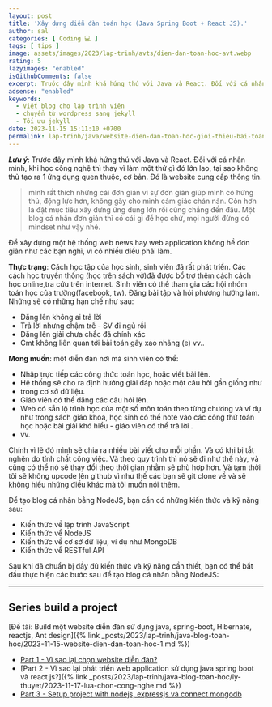 ```yaml
---
layout: post
title: 'Xây dựng diễn đàn toán học (Java Spring Boot + React JS).'
author: sal
categories: [ Coding 💻 ]
tags: [ tips ]
image: assets/images/2023/lap-trinh/avts/dien-dan-toan-hoc-avt.webp
rating: 5
lazyimages: "enabled"
isGithubComments: false
excerpt: Trước đây mình khá hứng thú với Java và React. Đối với cá nhân mình, khi học công nghệ thì thay vì làm một thứ gì đó lớn lao, tại sao không thử tạo ra 1 ứng dụng quen thuộc, cơ bản.
adsense: "enabled"
keywords:
  - Viết blog cho lập trình viên
  - chuyển từ wordpress sang jekyll
  - Tối ưu jekyll
date: 2023-11-15 15:11:10 +0700
permalink: lap-trinh/java/website-dien-dan-toan-hoc-gioi-thieu-bai-toan
---
```


**_Lưu ý_**: Trước đây mình khá hứng thú với Java và React. Đối với cá nhân mình, khi học công nghệ thì thay vì làm một thứ gì đó lớn lao, tại sao không thử tạo ra 1 ứng dụng quen thuộc, cơ bản. Đó là website cung cấp thông tin.

> mình rất thích những cái đơn giản vì sự đơn giản giúp mình có hứng thú, động lực hơn, không gây cho mình cảm giác chán nản. Còn hơn là đặt mục tiêu xây dựng ứng dụng lớn rồi cũng chẳng đến đâu. Một blog cá nhân đơn giản thì có cái gì để học chứ, mọi người đừng có mindset như vậy nhé.

Để xây dựng một hệ thống web news hay web application không hề đơn giản như các bạn nghĩ, vì có nhiều điều phải làm.

**Thực trạng**: Cách học tập của học sinh, sinh viên đã rất phát triển. Các cách học truyền
thống (học trên sách vở)đã được bổ trợ thêm cách cách học online,tra cứu trên
internet. Sinh viên có thể tham gia các hội nhóm toán học của trường(facebook,
tw). Đăng bài tập và hỏi phương hướng làm. Những sẽ có những hạn chế như
sau:

*   Đăng lên không ai trả lời
*   Trả lời nhưng chậm trễ - SV đi ngủ rồi
*    Đăng lên giải chưa chắc đã chính xác
*   Cmt không liên quan tới bài toán gây xao nhãng
    (e) vv..

**Mong muốn**: một diễn đàn nơi mà sinh viên có thể:

*   Nhập trực tiếp các công thức toán học, hoặc viết bài lên.
*   Hệ thống sẽ cho ra định hướng giải đáp hoặc một câu hỏi gần giống như
*   trong cơ sở dữ liệu.
*   Giáo viên có thể đăng các câu hỏi lên.
*   Web có sẵn lộ trình học của một số môn toán theo từng chương và ví
    dụ như trong sách giáo khoa, học sinh có thể note vào các công thứ toán
    học hoặc bài giải khó hiểu - giáo viên có thể trả lời .
*   vv.

Chính vì lẽ đó mình sẽ chia ra nhiều bài viết cho mỗi phần. Và có khi bị tắt nghẽn do tính chất công việc. Và theo quy trình thì nó sẽ đi như thế này, và cũng có thể nó sẽ thay đổi theo thời gian nhằm sẽ phù hợp hơn. Và tạm thời tôi sẽ không upcode lên github vì như thế các bạn sẽ git clone về và sẽ không hiểu nhứng điều khác mà tôi muốn nói thêm.

Để tạo blog cá nhân bằng NodeJS, bạn cần có những kiến thức và kỹ năng sau:

*   Kiến thức về lập trình JavaScript
*   Kiến thức về NodeJS
*   Kiến thức về cơ sở dữ liệu, ví dụ như MongoDB
*   Kiến thức về RESTful API

Sau khi đã chuẩn bị đầy đủ kiến thức và kỹ năng cần thiết, bạn có thể bắt đầu thực hiện các bước sau để tạo blog cá nhân bằng NodeJS:

<hr>

## Series build a project

[Đề tài: Build một website diễn đàn sử dụng java, spring-boot, Hibernate, reactjs, Ant design]({% link _posts/2023/lap-trinh/java-blog-toan-hoc/2023-11-15-website-dien-dan-toan-hoc-1.md %})

* [Part 1 - Vì sao lại chọn website diễn đàn?](https://anonystick.com/blog-developer/build-project-part-1-vi-sao-moi-developer-nen-co-mot-blog-2020041699661056.jsx)
* [Part 2 - Vì sao lại phát triển web application sử dụng java spring boot và react js?]({% link _posts/2023/lap-trinh/java-blog-toan-hoc/ly-thuyet/2023-11-17-lua-chon-cong-nghe.md %})
* [Part 3 - Setup project with nodejs, expressjs và connect mongodb](https://anonystick.com/blog-developer/part-3-setup-project-with-nodejs-expressjs-va-connect-mongodb-2020041716978656)

